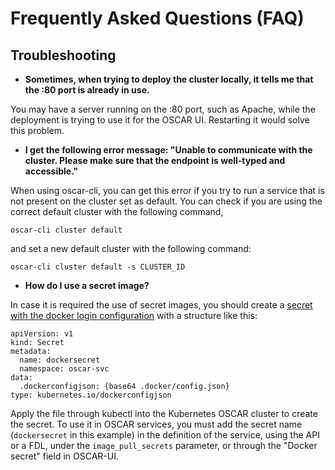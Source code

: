 # Frequently Asked Questions (FAQ)

## Troubleshooting

- **Sometimes, when trying to deploy the cluster locally, it tells **me that the :80 port** is already in use.**

You may have a server running on the :80 port, such as Apache, while the deployment is trying to use it for the OSCAR UI. Restarting it would solve this problem.

- **I get the following error message: "Unable to communicate with the cluster. Please make sure that the endpoint is well-typed and accessible."**

When using oscar-cli, you can get this error if you try to run a service that is not present on the cluster set as default.
You can check if you are using the correct default cluster with the following command,

`oscar-cli cluster default`

and set a new default cluster with the following command:

`oscar-cli cluster default -s CLUSTER_ID`

- **How do I use a secret image?**

In case it is required the use of secret images, you should create a [secret with the docker login configuration](https://kubernetes.io/docs/tasks/configure-pod-container/pull-image-private-registry/#registry-secret-existing-credentials) with a structure like this:

```
apiVersion: v1
kind: Secret
metadata:
  name: dockersecret
  namespace: oscar-svc
data:
  .dockerconfigjson: {base64 .docker/config.json}
type: kubernetes.io/dockerconfigjson
```

Apply the file through kubectl into the Kubernetes OSCAR cluster to create the secret. To use it in OSCAR services, you must add the secret name (`dockersecret` in this example) in the definition of the service, using the API or a FDL, under the `image_pull_secrets` parameter, or through the "Docker secret" field in OSCAR-UI.